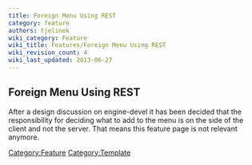 ```yaml
---
title: Foreign Menu Using REST
category: feature
authors: tjelinek
wiki_category: Feature
wiki_title: Features/Foreign Menu Using REST
wiki_revision_count: 4
wiki_last_updated: 2013-06-27
---
```


## Foreign Menu Using REST

After a design discussion on engine-devel it has been decided that the responsibility for deciding what to add to the menu is on the side of the client and not the server. That means this feature page is not relevant anymore.

<Category:Feature> <Category:Template>
